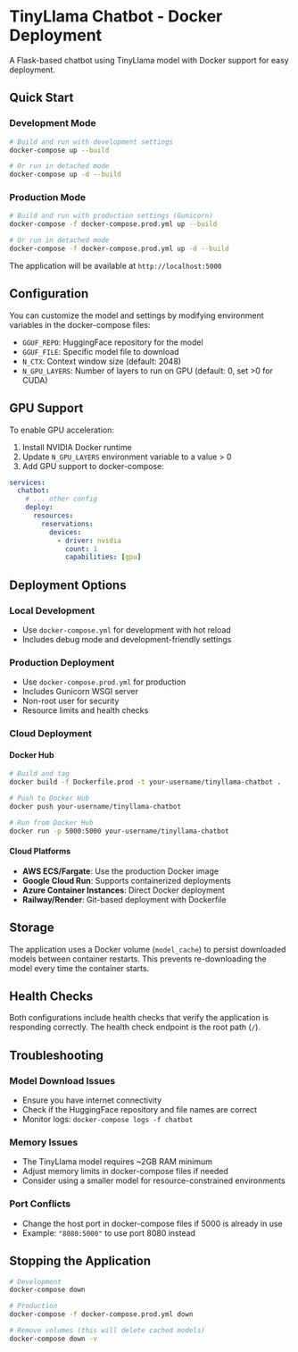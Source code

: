 # TinyLlama Chatbot - Docker Deployment

A Flask-based chatbot using TinyLlama model with Docker support for easy deployment.

## Quick Start

### Development Mode
```bash
# Build and run with development settings
docker-compose up --build

# Or run in detached mode
docker-compose up -d --build
```

### Production Mode
```bash
# Build and run with production settings (Gunicorn)
docker-compose -f docker-compose.prod.yml up --build

# Or run in detached mode
docker-compose -f docker-compose.prod.yml up -d --build
```

The application will be available at `http://localhost:5000`

## Configuration

You can customize the model and settings by modifying environment variables in the docker-compose files:

- `GGUF_REPO`: HuggingFace repository for the model
- `GGUF_FILE`: Specific model file to download
- `N_CTX`: Context window size (default: 2048)
- `N_GPU_LAYERS`: Number of layers to run on GPU (default: 0, set >0 for CUDA)

## GPU Support

To enable GPU acceleration:

1. Install NVIDIA Docker runtime
2. Update `N_GPU_LAYERS` environment variable to a value > 0
3. Add GPU support to docker-compose:

```yaml
services:
  chatbot:
    # ... other config
    deploy:
      resources:
        reservations:
          devices:
            - driver: nvidia
              count: 1
              capabilities: [gpu]
```

## Deployment Options

### Local Development
- Use `docker-compose.yml` for development with hot reload
- Includes debug mode and development-friendly settings

### Production Deployment
- Use `docker-compose.prod.yml` for production
- Includes Gunicorn WSGI server
- Non-root user for security
- Resource limits and health checks

### Cloud Deployment

#### Docker Hub
```bash
# Build and tag
docker build -f Dockerfile.prod -t your-username/tinyllama-chatbot .

# Push to Docker Hub
docker push your-username/tinyllama-chatbot

# Run from Docker Hub
docker run -p 5000:5000 your-username/tinyllama-chatbot
```

#### Cloud Platforms
- **AWS ECS/Fargate**: Use the production Docker image
- **Google Cloud Run**: Supports containerized deployments
- **Azure Container Instances**: Direct Docker deployment
- **Railway/Render**: Git-based deployment with Dockerfile

## Storage

The application uses a Docker volume (`model_cache`) to persist downloaded models between container restarts. This prevents re-downloading the model every time the container starts.

## Health Checks

Both configurations include health checks that verify the application is responding correctly. The health check endpoint is the root path (`/`).

## Troubleshooting

### Model Download Issues
- Ensure you have internet connectivity
- Check if the HuggingFace repository and file names are correct
- Monitor logs: `docker-compose logs -f chatbot`

### Memory Issues
- The TinyLlama model requires ~2GB RAM minimum
- Adjust memory limits in docker-compose files if needed
- Consider using a smaller model for resource-constrained environments

### Port Conflicts
- Change the host port in docker-compose files if 5000 is already in use
- Example: `"8080:5000"` to use port 8080 instead

## Stopping the Application

```bash
# Development
docker-compose down

# Production
docker-compose -f docker-compose.prod.yml down

# Remove volumes (this will delete cached models)
docker-compose down -v
```